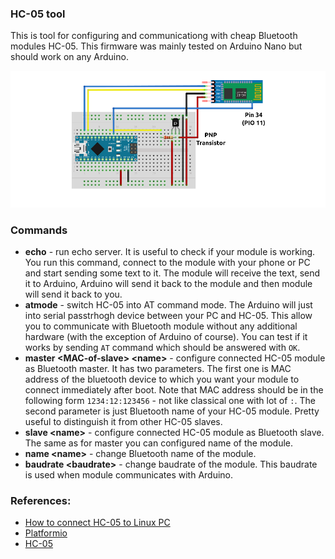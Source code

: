### HC-05 tool

This is tool for configuring and communicationg with cheap Bluetooth modules
HC-05. This firmware was mainly tested on Arduino Nano but should work on any
Arduino.

![Schematics](./schematics.png)

### Commands

* **echo** - run echo server. It is useful to check if your module is working.
  You run this command, connect to the module with your phone or PC and start
  sending some text to it. The module will receive the text, send it to Arduino,
  Arduino will send it back to the module and then module will send it back to
  you. 
* **atmode** - switch HC-05 into AT command mode.  The Arduino will just into
  serial passtrhogh device between your PC and HC-05. This allow you to
  communicate with Bluetooth module without any additional hardware (with the
  exception of Arduino of course). You can test if it works by sending `AT`
  command which should be answered with `OK`.
* **master <MAC-of-slave\> <name\>** - configure connected HC-05 module as
  Bluetooth master. It has two parameters. The first one is MAC address of the
  bluetooth device to which you want your module to connect immediately after
  boot. Note that MAC address should be in the following form `1234:12:123456` -
  not like classical one with lot of `:`. The second parameter is just Bluetooth
  name of your HC-05 module. Pretty useful to distinguish it from other HC-05
  slaves.
* **slave <name\>** - configure connected HC-05 module as Bluetooth slave. The
  same as for master you can configured name of the module.
* **name <name\>** - change Bluetooth name of the module. 
* **baudrate <baudrate\>** - change baudrate of the module. This baudrate is
  used when module communicates with Arduino.

### References:
* [How to connect HC-05 to Linux PC](https://alberand.github.io/hc-05-linux.html)
* [Platformio](https://platformio.org/)
* [HC-05](https://www.aliexpress.com/wholesale?catId=0&SearchText=HC-05+Bluetooth)
